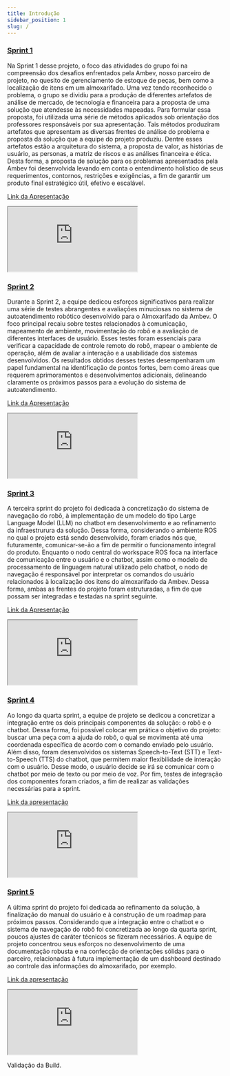 ```yaml
---
title: Introdução
sidebar_position: 1
slug: /
---
```


### [Sprint 1](sprint1/Análise%20de%20impacto%20ético/index.md) 

Na Sprint 1 desse projeto, o foco das atividades do grupo foi na compreensão dos desafios enfrentados pela Ambev, nosso parceiro de projeto, no quesito de gerenciamento de estoque de peças, bem como a localização de itens em um almoxarifado. Uma vez tendo reconhecido o problema, o grupo se dividiu para a produção de diferentes artefatos de análise de mercado, de tecnologia e financeira para a proposta de uma solução que atendesse às necessidades mapeadas. Para formular essa proposta, foi utilizada uma série de métodos aplicados sob orientação dos professores responsáveis por sua apresentação. Tais métodos produziram artefatos que apresentam as diversas frentes de análise do problema e proposta da solução que a equipe do projeto produziu. Dentre esses artefatos estão a arquitetura do sistema, a proposta de valor, as histórias de usuário, as personas, a matriz de riscos e as análises financeira e ética. Desta forma, a proposta de solução para os problemas apresentados pela Ambev foi desenvolvida levando em conta o entendimento holístico de seus requerimentos, contornos, restrições e exigências, a fim de garantir um produto final estratégico útil, efetivo e escalável.

[Link da Apresentação](https://www.canva.com/design/DAFz_tqXXjk/QMHvl0b6B864-H2p8I13rQ/view?utm_content=DAFz_tqXXjk&utm_campaign=designshare&utm_medium=link&utm_source=editor)


<iframe loading="lazy"
    style={{ display: 'block', margin: 'auto', width: '100%', height: '55.7vh' }}
    src="https:&#x2F;&#x2F;www.canva.com&#x2F;design&#x2F;DAFz_tqXXjk&#x2F;view?embed" >
</iframe>

### [Sprint 2](sprint2/Setup%20do%20robô/index.md)

Durante a Sprint 2, a equipe dedicou esforços significativos para realizar uma série de testes abrangentes e avaliações minuciosas no sistema de autoatendimento robótico desenvolvido para o Almoxarifado da Ambev. O foco principal recaiu sobre testes relacionados à comunicação, mapeamento de ambiente, movimentação do robô e a avaliação de diferentes interfaces de usuário. Esses testes foram essenciais para verificar a capacidade de controle remoto do robô, mapear o ambiente de operação, além de avaliar a interação e a usabilidade dos sistemas desenvolvidos. Os resultados obtidos desses testes desempenharam um papel fundamental na identificação de pontos fortes, bem como áreas que requerem aprimoramentos e desenvolvimentos adicionais, delineando claramente os próximos passos para a evolução do sistema de autoatendimento.

[Link da Apresentação](https://www.canva.com/design/DAFya4iIWqk/_jpFrEo42OIFbSBXrga2jQ/view?utm_content=DAFya4iIWqk&utm_campaign=designshare&utm_medium=link&utm_source=viewer)

<iframe loading="lazy"
    style={{ display: 'block', margin: 'auto', width: '100%', height: '55.7vh' }}
    src="https:&#x2F;&#x2F;www.canva.com&#x2F;design&#x2F;DAFya4iIWqk&#x2F;view?embed" >
</iframe>

### [Sprint 3](sprint3/Sistema%20de%20navegação/index.md)

A terceira sprint do projeto foi dedicada à concretização do sistema de navegação do robô, à implementação de um modelo do tipo Large Language Model (LLM) no chatbot em desenvolvimento e ao refinamento da infraestrurura da solução. Dessa forma, considerando o ambiente ROS no qual o projeto está sendo desenvolvido, foram criados nós que, futuramente, comunicar-se-ão a fim de permitir o funcionamento integral do produto. Enquanto o nodo central do workspace ROS foca na interface de comunicação entre o usuário e o chatbot, assim como o modelo de processamento de linguagem natural utilizado pelo chatbot, o nodo de navegação é responsável por interpretar os comandos do usuário relacionados à localização dos itens do almoxarifado da Ambev. Dessa forma, ambas as frentes do projeto foram estruturadas, a fim de que possam ser integradas e testadas na sprint seguinte.

[Link da Apresentação](https://www.canva.com/design/DAF1A3Qbi34/view)

<iframe loading="lazy"
    style={{ display: 'block', margin: 'auto', width: '100%', height: '55.7vh' }}
    src="https:&#x2F;&#x2F;www.canva.com&#x2F;design&#x2F;DAF1A3Qbi34&#x2F;view?embed" >
</iframe>

### [Sprint 4](sprint4/Speech-to-Text/index.md)

Ao longo da quarta sprint, a equipe de projeto se dedicou a concretizar a integração entre os dois principais componentes da solução: o robô e o chatbot. Dessa forma, foi possível colocar em prática o objetivo do projeto: buscar uma peça com a ajuda do robô, o qual se movimenta até uma coordenada específica de acordo com o comando enviado pelo usuário. Além disso, foram desenvolvidos os sistemas Speech-to-Text (STT) e Text-to-Speech (TTS) do chatbot, que permitem maior flexibilidade de interação com o usuário. Desse modo, o usuário decide se irá se comunicar com o chatbot por meio de texto ou por meio de voz. Por fim, testes de integração dos componentes foram criados, a fim de realizar as validações necessárias para a sprint.

[Link da apresentação](https://www.canva.com/design/DAF2WRukch0/view)

<iframe loading="lazy"
    style={{ display: 'block', margin: 'auto', width: '100%', height: '55.7vh' }}
    src="https:&#x2F;&#x2F;www.canva.com&#x2F;design&#x2F;DAF2WRukch0&#x2F;view?embed" >
</iframe>

### [Sprint 5](sprint5/Sistema%20de%20Chatbot/index.md)

A última sprint do projeto foi dedicada ao refinamento da solução, à finalização do manual do usuário e à construção de um roadmap para próximos passos. Considerando que a integração entre o chatbot e o sistema de navegação do robô foi concretizada ao longo da quarta sprint, poucos ajustes de caráter técnicos se fizeram necessários. A equipe de projeto concentrou seus esforços no desenvolvimento de uma documentação robusta e na confecção de orientações sólidas para o parceiro, relacionadas à futura implementação de um dashboard destinado ao controle das informações do almoxarifado, por exemplo.

[Link da apresentação](https://www.canva.com/design/DAF3boPf1p0/Y6wW7IbWdtyLeHctZJJwHA/view?utm_content=DAF3boPf1p0&utm_campaign=designshare&utm_medium=link&utm_source=editor)

<iframe loading="lazy"
    style={{ display: 'block', margin: 'auto', width: '100%', height: '55.7vh' }}
    src="https:&#x2F;&#x2F;www.canva.com&#x2F;design&#x2F;DAF3boPf1p0&#x2F;view?embed" >
</iframe>

Validação da Build.